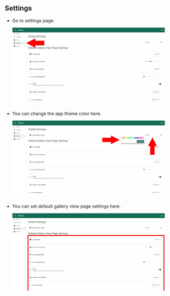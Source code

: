 ## Settings

- Go to settings page.

    <img src="../images/settings-1.jpeg">

- You can change the app theme color here.

    <img src="../images/settings-2.jpeg">

- You can set default gallery view page settings here.

    <img src="../images/settings-3.jpeg">